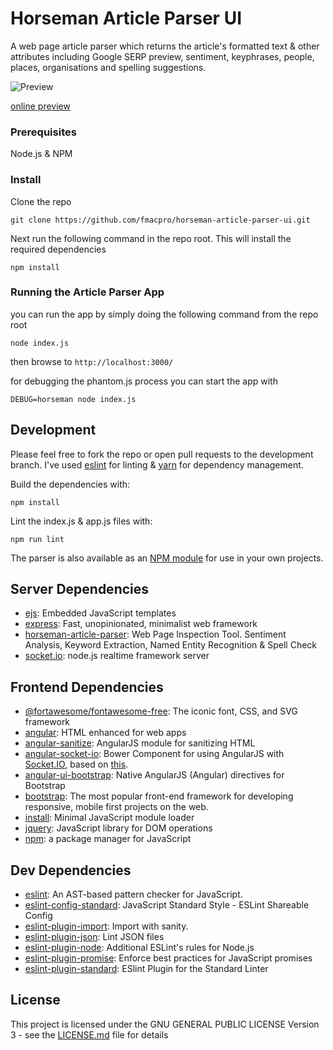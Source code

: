 # Horseman Article Parser UI

A web page article parser which returns the article's formatted text & other attributes including Google SERP preview, sentiment, keyphrases, people, places, organisations and spelling suggestions.

![Preview](https://i.imgur.com/daCGQSu.png "App Preview")

[online preview](https://inspector.fmac.pro/)

### Prerequisites

Node.js & NPM

### Install

Clone the repo

```
git clone https://github.com/fmacpro/horseman-article-parser-ui.git
```

Next run the following command in the repo root. This will install the required dependencies

```
npm install
```

### Running the Article Parser App

you can run the app by simply doing the following command from the repo root

```
node index.js
```

then browse to `http://localhost:3000/`

for debugging the phantom.js process you can start the app with

```
DEBUG=horseman node index.js
```


## Development

Please feel free to fork the repo or open pull requests to the development branch. I've used [eslint](https://eslint.org/) for linting & [yarn](https://yarnpkg.com/en/) for dependency management. 

Build the dependencies with:
```
npm install
```

Lint the index.js & app.js files with:
```
npm run lint
```

The parser is also available as an [NPM module](https://github.com/fmacpro/horseman-article-parser) for use in your own projects.

## Server Dependencies

- [ejs](https://ghub.io/ejs): Embedded JavaScript templates
- [express](https://ghub.io/express): Fast, unopinionated, minimalist web framework
- [horseman-article-parser](https://ghub.io/horseman-article-parser): Web Page Inspection Tool. Sentiment Analysis, Keyword Extraction, Named Entity Recognition &amp; Spell Check
- [socket.io](https://ghub.io/socket.io): node.js realtime framework server

## Frontend Dependencies

- [@fortawesome/fontawesome-free](https://ghub.io/@fortawesome/fontawesome-free): The iconic font, CSS, and SVG framework
- [angular](https://ghub.io/angular): HTML enhanced for web apps
- [angular-sanitize](https://ghub.io/angular-sanitize): AngularJS module for sanitizing HTML
- [angular-socket-io](https://ghub.io/angular-socket-io): Bower Component for using AngularJS with [Socket.IO](http://socket.io/), based on [this](http://briantford.com/blog/angular-socket-io.html).
- [angular-ui-bootstrap](https://ghub.io/angular-ui-bootstrap): Native AngularJS (Angular) directives for Bootstrap
- [bootstrap](https://ghub.io/bootstrap): The most popular front-end framework for developing responsive, mobile first projects on the web.
- [install](https://ghub.io/install): Minimal JavaScript module loader
- [jquery](https://ghub.io/jquery): JavaScript library for DOM operations
- [npm](https://ghub.io/npm): a package manager for JavaScript


## Dev Dependencies

- [eslint](https://ghub.io/eslint): An AST-based pattern checker for JavaScript.
- [eslint-config-standard](https://ghub.io/eslint-config-standard): JavaScript Standard Style - ESLint Shareable Config
- [eslint-plugin-import](https://ghub.io/eslint-plugin-import): Import with sanity.
- [eslint-plugin-json](https://ghub.io/eslint-plugin-json): Lint JSON files
- [eslint-plugin-node](https://ghub.io/eslint-plugin-node): Additional ESLint&#39;s rules for Node.js
- [eslint-plugin-promise](https://ghub.io/eslint-plugin-promise): Enforce best practices for JavaScript promises
- [eslint-plugin-standard](https://ghub.io/eslint-plugin-standard): ESlint Plugin for the Standard Linter


## License

This project is licensed under the GNU GENERAL PUBLIC LICENSE Version 3 - see the [LICENSE.md](LICENSE.md) file for details

